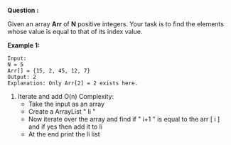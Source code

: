 **Question :**

Given an array **Arr** of **N** positive integers. Your task is to find the elements whose value is equal to that of its index value.

**Example 1:**

```
Input:
N = 5
Arr[] = {15, 2, 45, 12, 7}
Output: 2
Explanation: Only Arr[2] = 2 exists here.
```

1. Iterate and add O(n) Complexity:
    - Take the input as an array
    - Create a ArrayList " li "
    - Now iterate over the array and find if " i+1 " is equal to the arr [ i ] and if yes then add it to li
    - At the end print the li list
